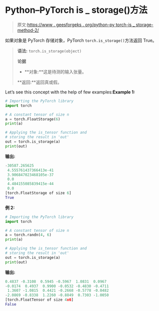 # Python–PyTorch is _ storage()方法

> 原文:[https://www . geesforgeks . org/python-py torch-is _ storage-method-2/](https://www.geeksforgeeks.org/python-pytorch-is_storage-method-2/)

如果对象是 PyTorch 存储对象，PyTorch `torch.is_storage()`方法返回 True。

> **语法:** `torch.is_storage(object)`
> 
> **论据**
> 
> *   **对象:**这是待测的输入张量。
> 
> **返回:**返回真或假。

Let’s see this concept with the help of few examples:**Example 1:**

```py
# Importing the PyTorch library 
import torch 

# A constant tensor of size n
a = torch.FloatStorage(6)
print(a)

# Applying the is_tensor function and 
# storing the result in 'out'
out = torch.is_storage(a)
print(out)
```

**输出:**

```py
-30587.265625
 4.555761437366413e-41
 3.906847023468105e-37
 0.0
 4.484155085839415e-44
 0.0
[torch.FloatStorage of size 6]
True

```

**例 2:**

```py
# Importing the PyTorch library 
import torch 

# A constant tensor of size n
a = torch.randn(4, 6)
print(a)

# Applying the is_tensor function and 
# storing the result in 'out'
out = torch.is_storage(a)
print(out)
```

**输出:**

```py
0.4837 -0.3108  0.5945 -0.5967  1.0831  0.0967
-0.0174  0.4937  0.9900 -0.0532 -0.4830 -0.4711
 1.3607 -1.0815  0.4421 -0.2668 -0.5778 -0.0482
-2.0869 -0.8338  1.2260 -0.8849  0.7303 -1.0050
[torch.FloatTensor of size 4x6]
False

```